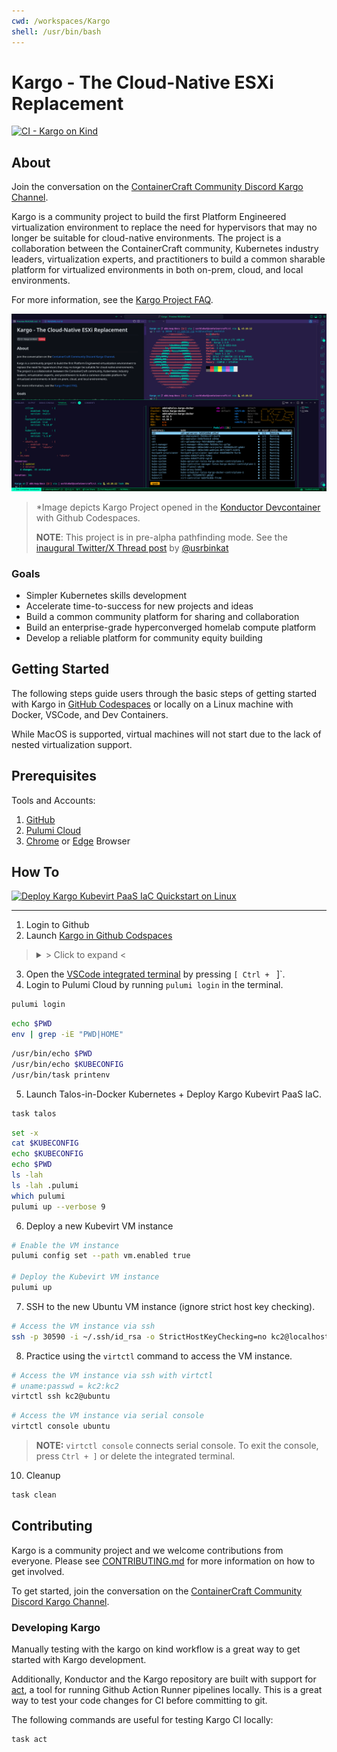 ```yaml
---
cwd: /workspaces/Kargo
shell: /usr/bin/bash
---
```


# Kargo - The Cloud-Native ESXi Replacement

[![CI - Kargo on Kind](https://github.com/ContainerCraft/Kargo/actions/workflows/kind.yaml/badge.svg)](https://github.com/ContainerCraft/Kargo/actions/workflows/kind.yaml)

## About

Join the conversation on the [ContainerCraft Community Discord Kargo Channel](https://discord.gg/Jb5jgDCksX).

Kargo is a community project to build the first Platform Engineered virtualization environment to replace the need for hypervisors that may no longer be suitable for cloud-native environments. The project is a collaboration between the ContainerCraft community, Kubernetes industry leaders, virtualization experts, and practitioners to build a common sharable platform for virtualized environments in both on-prem, cloud, and local environments.

For more information, see the [Kargo Project FAQ](FAQ.md).

![Screenshot of the Kargo project opened in the Konductor Devcontainer with Github Codespaces.](.github/images/konductor-docker-linux-devcontainer.png?raw=true "Kargo Konductor Codespaces")

> \*Image depicts Kargo Project opened in the [Konductor Devcontainer](https://github.com/ContainerCraft/Konductor) with Github Codespaces.
>
> **NOTE**: This project is in pre-alpha pathfinding mode. See the [inaugural Twitter/X Thread post](https://x.com/usrbinkat/status/1749186949590794551) by [@usrbinkat](https://twitter.com/usrbinkat)

### Goals

- Simpler Kubernetes skills development
- Accelerate time-to-success for new projects and ideas
- Build a common community platform for sharing and collaboration
- Build an enterprise-grade hyperconverged homelab compute platform
- Develop a reliable platform for community equity building

## Getting Started

The following steps guide users through the basic steps of getting started with Kargo in [GitHub Codespaces](https://github.com/features/codespaces) or locally on a Linux machine with Docker, VSCode, and Dev Containers.

While MacOS is supported, virtual machines will not start due to the lack of nested virtualization support.

## Prerequisites

Tools and Accounts:

1. [GitHub](https://github.com)
2. [Pulumi Cloud](https://app.pulumi.com/signup)
3. [Chrome](https://www.google.com/chrome) or [Edge](https://www.microsoft.com/en-us/edge) Browser

## How To

[![Deploy Kargo Kubevirt PaaS IaC Quickstart on Linux](https://img.youtube.com/vi/qo7EfF-xdK0/0.jpg)](https://www.youtube.com/watch?v=qo7EfF-xdK0)

---

1. Login to Github
2. Launch [Kargo in Github Codspaces](https://bit.ly/launch-kargo-kubevirt-paas-in-github-codespaces)

> 
>
> <details><summary> > Click to expand < </summary>
>
> > _Find other ways to run the quickstart in the [Kargo Quickstart Guide](docs/QUICKSTART.md)._
>
> Using either [Google Chrome](https://www.google.com/chrome) or [Microsoft Edge](https://www.microsoft.com/en-us/edge), follow the steps below to launch the Kargo project in GitHub Codespaces from your browser.
>
> | Step Number | Action                                                                                       | Example / Suggestions          |
> | ----------- | -------------------------------------------------------------------------------------------- | ------------------------------ |
> | 1           | Open the [Kargo GitHub repository](https://github.com/ContainerCraft/Kargo) in your browser. |                                |
> | 2           | Click the `Code` button and select the `Codespaces` tab.                                     |                                |
> | 3           | Click `Codespaces > New with options` in the 3-dot menu.                                     |                                |
> | 4           | Select the following options:                                                                |                                |
> |             | __Branch__                                                                                   | `main`                         |
> |             | __Dev container configuration__                                                              | `konductor`                    |
> |             | __Region__                                                                                   | `$USERS_CHOICE`                |
> |             | __Machine type__                                                                             | `4 cores, 16 GB RAM` or better |
> | 5           | Click the `Create` button.                                                                   |                                |
>
> Wait for the Codespace to build, and then proceed.
>
> </details>

3. Open the [VSCode integrated terminal](https://code.visualstudio.com/docs/editor/integrated-terminal) by pressing `[ Ctrl + ` ]`.
4. Login to Pulumi Cloud by running `pulumi login` in the terminal.

```sh {"id":"01J5PTD6JZYE6F79ZEAEG8FY41","name":"step4-login-task","terminalRows":"25"}
pulumi login
```

```sh {"id":"01J5S0W4CQ3XSZXR5N449SPNE9","name":"task0-printenv-test","terminalRows":"20"}
echo $PWD
env | grep -iE "PWD|HOME"
```

```sh {"id":"01J5TZA82C9S924N36FVQS9BRH"}
/usr/bin/echo $PWD
/usr/bin/echo $KUBECONFIG
/usr/bin/task printenv
```

5. Launch Talos-in-Docker Kubernetes + Deploy Kargo Kubevirt PaaS IaC.

```sh {"id":"01J5PTD6JZYE6F79ZEAJ5XWTPG","name":"step5-deploy-task","terminalRows":"40"}
task talos
```

```sh {"cwd":"/workspaces/Kargo","id":"01J5V1EC07VNW61SKJTK7AEPDR","terminalRows":"40"}
set -x
cat $KUBECONFIG
echo $KUBECONFIG
echo $PWD
ls -lah
ls -lah .pulumi
which pulumi
pulumi up --verbose 9
```

6. Deploy a new Kubevirt VM instance

```bash {"id":"01J5PTD6JZYE6F79ZEAKYKZ1D9","name":"step6-deploy-vm"}
# Enable the VM instance
pulumi config set --path vm.enabled true

# Deploy the Kubevirt VM instance
pulumi up
```

7. SSH to the new Ubuntu VM instance (ignore strict host key checking).

```bash {"id":"01J5PTD6JZYE6F79ZEAN9XGXBQ","name":"step7-access-vm"}
# Access the VM instance via ssh
ssh -p 30590 -i ~/.ssh/id_rsa -o StrictHostKeyChecking=no kc2@localhost screenfetch
```

8. Practice using the `virtctl` command to access the VM instance.

```bash {"id":"01J5PZ5GDMMFDRGG3D5G0ZGDBV","name":"step8-virtctl"}
# Access the VM instance via ssh with virtctl
# uname:passwd = kc2:kc2
virtctl ssh kc2@ubuntu
```

```bash {"id":"01J5Q78V4RYNTPDDA9ASXTGSR1","name":"step9-virtctl"}
# Access the VM instance via serial console
virtctl console ubuntu
```

> **NOTE:** `virtctl console` connects serial console. To exit the console, press `Ctrl + ]` or delete the integrated terminal.

10. Cleanup

```bash {"id":"01J5PTD6JZYE6F79ZEANMY688P","name":"step10-cleanup"}
task clean
```

## Contributing

Kargo is a community project and we welcome contributions from everyone. Please see [CONTRIBUTING.md](https://github.com/ContainerCraft/Kargo/issues/22) for more information on how to get involved.

To get started, join the conversation on the [ContainerCraft Community Discord Kargo Channel](https://discord.gg/Jb5jgDCksX).

### Developing Kargo

Manually testing with the kargo on kind workflow is a great way to get started with Kargo development.

Additionally, Konductor and the Kargo repository are built with support for [act](https://nektosact.com/), a tool for running Github Action Runner pipelines locally. This is a great way to test your code changes for CI before committing to git.

The following commands are useful for testing Kargo CI locally:

```bash {"id":"01J5PTD6JZYE6F79ZEAP4QGVMA","name":"test-kargo-ci"}
task act
```
